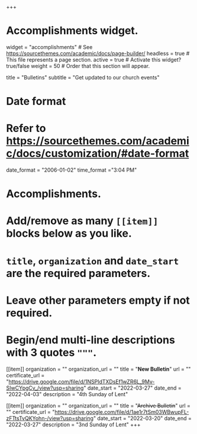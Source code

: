 +++
# Accomplishments widget.
widget = "accomplishments"  # See https://sourcethemes.com/academic/docs/page-builder/
headless = true  # This file represents a page section.
active = true  # Activate this widget? true/false
weight = 50  # Order that this section will appear.

title = "Bulletins"
subtitle = "Get updated to our church events"

# Date format
#   Refer to https://sourcethemes.com/academic/docs/customization/#date-format
date_format = "2006-01-02"
time_format ="3:04 PM"

# Accomplishments.
#   Add/remove as many `[[item]]` blocks below as you like.
#   `title`, `organization` and `date_start` are the required parameters.
#   Leave other parameters empty if not required.
#   Begin/end multi-line descriptions with 3 quotes `"""`.


[[item]]
  organization = ""
  organization_url = ""
  title = "**New Bulletin**"
  url = ""
  certificate_url = "https://drive.google.com/file/d/1NSPIdTXDsEf1wZR6L_9Mv-SIwCYpgCv_/view?usp=sharing"
  date_start = "2022-03-27"
  date_end = "2022-04-03"
  description = "4th Sunday of Lent"

[[item]]
  organization = ""
  organization_url = ""
  title = "~~Archive Bulletin~~"
  url = ""
  certificate_url = "https://drive.google.com/file/d/1ae1r7tSm03WBwupFL-zFTtsTvQKYohn-/view?usp=sharing"
  date_start = "2022-03-20"
  date_end = "2022-03-27"
  description = "3nd Sunday of Lent"
+++
